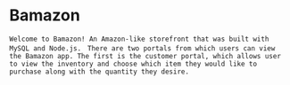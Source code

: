 # Bamazon
```Welcome to Bamazon! An Amazon-like storefront that was built with MySQL and Node.js. ```
```There are two portals from which users can view the Bamazon app. The first is the customer portal, which allows user to view the inventory and choose which item they would like to purchase along with the quantity they desire.```